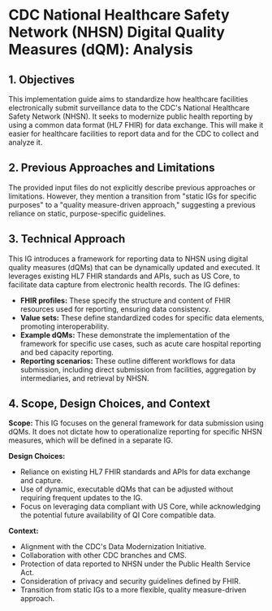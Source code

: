 # CDC National Healthcare Safety Network (NHSN) Digital Quality Measures (dQM): Analysis

## 1. Objectives

This implementation guide aims to standardize how healthcare facilities electronically submit surveillance data to the CDC's National Healthcare Safety Network (NHSN). It seeks to modernize public health reporting by using a common data format (HL7 FHIR) for data exchange. This will make it easier for healthcare facilities to report data and for the CDC to collect and analyze it.

## 2. Previous Approaches and Limitations

The provided input files do not explicitly describe previous approaches or limitations. However, they mention a transition from "static IGs for specific purposes" to a "quality measure-driven approach," suggesting a previous reliance on static, purpose-specific guidelines.

## 3. Technical Approach

This IG introduces a framework for reporting data to NHSN using digital quality measures (dQMs) that can be dynamically updated and executed. It leverages existing HL7 FHIR standards and APIs, such as US Core, to facilitate data capture from electronic health records. The IG defines:

- **FHIR profiles:** These specify the structure and content of FHIR resources used for reporting, ensuring data consistency.
- **Value sets:** These define standardized codes for specific data elements, promoting interoperability.
- **Example dQMs:** These demonstrate the implementation of the framework for specific use cases, such as acute care hospital reporting and bed capacity reporting.
- **Reporting scenarios:** These outline different workflows for data submission, including direct submission from facilities, aggregation by intermediaries, and retrieval by NHSN.

## 4. Scope, Design Choices, and Context

**Scope:** This IG focuses on the general framework for data submission using dQMs. It does not dictate how to operationalize reporting for specific NHSN measures, which will be defined in a separate IG.

**Design Choices:**

- Reliance on existing HL7 FHIR standards and APIs for data exchange and capture.
- Use of dynamic, executable dQMs that can be adjusted without requiring frequent updates to the IG.
- Focus on leveraging data compliant with US Core, while acknowledging the potential future availability of QI Core compatible data.

**Context:**

- Alignment with the CDC's Data Modernization Initiative.
- Collaboration with other CDC branches and CMS.
- Protection of data reported to NHSN under the Public Health Service Act.
- Consideration of privacy and security guidelines defined by FHIR.
- Transition from static IGs to a more flexible, quality measure-driven approach.
